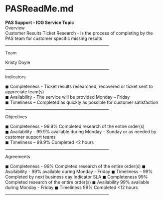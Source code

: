# PASReadMe.md
<b>PAS Support - IOG Service Topic</b>  
Overview<br>
Customer Results Ticket Research - is the process of completing by the PAS team for customer specific missing results<br>
<HR WIDTH="66%">
<p>Team</p>
Kristy Doyle<br>
<HR WIDTH="66%">
<p>Indicators</p>
◼ Completeness - Ticket results researched, recovered or ticket sent to appreciate team(s)<br>
◼ Availability - The service will be provided Monday – Friday<br>
◼ Timeliness – Completed as quickly as possible for customer satisfaction<br>
<HR WIDTH="66%">
<p>Objectives</p>
◼ Completeness - 99.9% Completed research of the entire order(s)<br>
◼ Availability - 99.9% available during Monday – Sunday or as needed by customer support teams<br>
◼ Timeliness – 99.9% Completed <2 hours<br>
<HR WIDTH="66%">
<p>Agreements</p>
◼ Completeness - 99% Completed research of the entire order(s)
◼ Availability - 99% available during Monday - Friday
◼ Timeliness – 99% Completed by next business day
Indicator	SLA
◼ Completeness	99% Completed research of the entire order(s)
◼ Availability	99% available during Monday - Friday
◼ Timeliness	99% Completed <12 hours
<HR WIDTH="66%">
